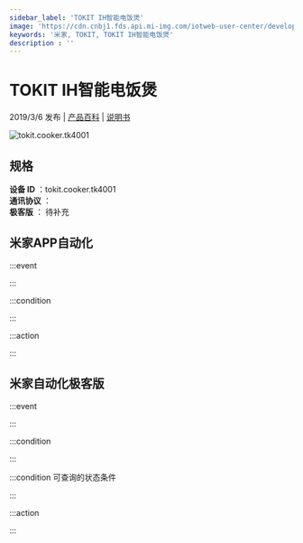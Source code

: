 ```yaml
---
sidebar_label: 'TOKIT IH智能电饭煲'
image: 'https://cdn.cnbj1.fds.api.mi-img.com/iotweb-user-center/developer_1679047612623Ze7QexVm.png?GalaxyAccessKeyId=AKVGLQWBOVIRQ3XLEW&Expires=9223372036854775807&Signature=V1/WTpuSSF5MdWJ6P8FkXNI8vyE='
keywords: '米家, TOKIT, TOKIT IH智能电饭煲'
description : ''
---
```

# TOKIT IH智能电饭煲

2019/3/6 发布 | [产品百科](https://home.mi.com/webapp/content/baike/product/index.html?model=tokit.cooker.tk4001/) | [说明书](https://home.mi.com/views/introduction.html?model=tokit.cooker.tk4001&region=cn)

![tokit.cooker.tk4001](https://cdn.cnbj1.fds.api.mi-img.com/iotweb-user-center/developer_1679047612623Ze7QexVm.png?GalaxyAccessKeyId=AKVGLQWBOVIRQ3XLEW&Expires=9223372036854775807&Signature=V1/WTpuSSF5MdWJ6P8FkXNI8vyE=)

## 规格  
> 
**设备 ID** ：tokit.cooker.tk4001  
**通讯协议** ：  
**极客版**  ： 待补充 


## 米家APP自动化  

:::event  

:::

:::condition  

:::

:::action   

:::

## 米家自动化极客版  

:::event  

:::

:::condition  

:::

:::condition 可查询的状态条件  

:::

:::action  

:::

        

